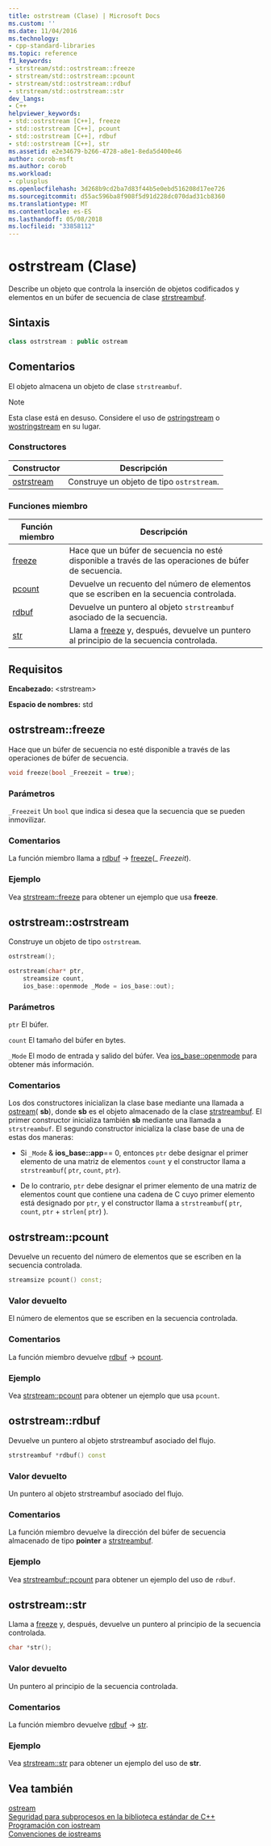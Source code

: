 ```yaml
---
title: ostrstream (Clase) | Microsoft Docs
ms.custom: ''
ms.date: 11/04/2016
ms.technology:
- cpp-standard-libraries
ms.topic: reference
f1_keywords:
- strstream/std::ostrstream::freeze
- strstream/std::ostrstream::pcount
- strstream/std::ostrstream::rdbuf
- strstream/std::ostrstream::str
dev_langs:
- C++
helpviewer_keywords:
- std::ostrstream [C++], freeze
- std::ostrstream [C++], pcount
- std::ostrstream [C++], rdbuf
- std::ostrstream [C++], str
ms.assetid: e2e34679-b266-4728-a8e1-8eda5d400e46
author: corob-msft
ms.author: corob
ms.workload:
- cplusplus
ms.openlocfilehash: 3d268b9cd2ba7d83f44b5e0ebd516208d17ee726
ms.sourcegitcommit: d55ac596ba8f908f5d91d228dc070dad31cb8360
ms.translationtype: MT
ms.contentlocale: es-ES
ms.lasthandoff: 05/08/2018
ms.locfileid: "33858112"
---
```

# <a name="ostrstream-class"></a>ostrstream (Clase)

Describe un objeto que controla la inserción de objetos codificados y elementos en un búfer de secuencia de clase [strstreambuf](../standard-library/strstreambuf-class.md).

## <a name="syntax"></a>Sintaxis

```cpp
class ostrstream : public ostream
```

## <a name="remarks"></a>Comentarios

El objeto almacena un objeto de clase `strstreambuf`.

> [!NOTE]
> Esta clase está en desuso. Considere el uso de [ostringstream](../standard-library/sstream-typedefs.md#ostringstream) o [wostringstream](../standard-library/sstream-typedefs.md#wostringstream) en su lugar.

### <a name="constructors"></a>Constructores

|Constructor|Descripción|
|-|-|
|[ostrstream](#ostrstream)|Construye un objeto de tipo `ostrstream`.|

### <a name="member-functions"></a>Funciones miembro

|Función miembro|Descripción|
|-|-|
|[freeze](#freeze)|Hace que un búfer de secuencia no esté disponible a través de las operaciones de búfer de secuencia.|
|[pcount](#pcount)|Devuelve un recuento del número de elementos que se escriben en la secuencia controlada.|
|[rdbuf](#rdbuf)|Devuelve un puntero al objeto `strstreambuf` asociado de la secuencia.|
|[str](#str)|Llama a [freeze](../standard-library/strstreambuf-class.md#freeze) y, después, devuelve un puntero al principio de la secuencia controlada.|

## <a name="requirements"></a>Requisitos

**Encabezado:** \<strstream>

**Espacio de nombres:** std

## <a name="freeze"></a> ostrstream::freeze

Hace que un búfer de secuencia no esté disponible a través de las operaciones de búfer de secuencia.

```cpp
void freeze(bool _Freezeit = true);
```

### <a name="parameters"></a>Parámetros

`_Freezeit` Un `bool` que indica si desea que la secuencia que se pueden inmovilizar.

### <a name="remarks"></a>Comentarios

La función miembro llama a [rdbuf](#rdbuf) -> [freeze](../standard-library/strstreambuf-class.md#freeze)(_ *Freezeit*).

### <a name="example"></a>Ejemplo

Vea [strstream::freeze](../standard-library/strstreambuf-class.md#freeze) para obtener un ejemplo que usa **freeze**.

## <a name="ostrstream"></a> ostrstream::ostrstream

Construye un objeto de tipo `ostrstream`.

```cpp
ostrstream();

ostrstream(char* ptr,
    streamsize count,
    ios_base::openmode _Mode = ios_base::out);
```

### <a name="parameters"></a>Parámetros

`ptr` El búfer.

`count` El tamaño del búfer en bytes.

`_Mode` El modo de entrada y salido del búfer. Vea [ios_base::openmode](../standard-library/ios-base-class.md#openmode) para obtener más información.

### <a name="remarks"></a>Comentarios

Los dos constructores inicializan la clase base mediante una llamada a [ostream](../standard-library/ostream-typedefs.md#ostream)( **sb**), donde **sb** es el objeto almacenado de la clase [strstreambuf](../standard-library/strstreambuf-class.md). El primer constructor inicializa también **sb** mediante una llamada a `strstreambuf`. El segundo constructor inicializa la clase base de una de estas dos maneras:

- Si `_Mode` & **ios_base::app**== 0, entonces `ptr` debe designar el primer elemento de una matriz de elementos `count` y el constructor llama a `strstreambuf`( `ptr`, `count`, `ptr`).

- De lo contrario, `ptr` debe designar el primer elemento de una matriz de elementos count que contiene una cadena de C cuyo primer elemento está designado por `ptr`, y el constructor llama a `strstreambuf`( `ptr`, `count`, `ptr` + `strlen`( `ptr`) ).

## <a name="pcount"></a> ostrstream::pcount

Devuelve un recuento del número de elementos que se escriben en la secuencia controlada.

```cpp
streamsize pcount() const;
```

### <a name="return-value"></a>Valor devuelto

El número de elementos que se escriben en la secuencia controlada.

### <a name="remarks"></a>Comentarios

La función miembro devuelve [rdbuf](#rdbuf) -> [pcount](../standard-library/strstreambuf-class.md#pcount).

### <a name="example"></a>Ejemplo

Vea [strstream::pcount](../standard-library/strstreambuf-class.md#pcount) para obtener un ejemplo que usa `pcount`.

## <a name="rdbuf"></a> ostrstream::rdbuf

Devuelve un puntero al objeto strstreambuf asociado del flujo.

```cpp
strstreambuf *rdbuf() const
```

### <a name="return-value"></a>Valor devuelto

Un puntero al objeto strstreambuf asociado del flujo.

### <a name="remarks"></a>Comentarios

La función miembro devuelve la dirección del búfer de secuencia almacenado de tipo **pointer** a [strstreambuf](../standard-library/strstreambuf-class.md).

### <a name="example"></a>Ejemplo

Vea [strstreambuf::pcount](../standard-library/strstreambuf-class.md#pcount) para obtener un ejemplo del uso de `rdbuf`.

## <a name="str"></a> ostrstream::str

Llama a [freeze](../standard-library/strstreambuf-class.md#freeze) y, después, devuelve un puntero al principio de la secuencia controlada.

```cpp
char *str();
```

### <a name="return-value"></a>Valor devuelto

Un puntero al principio de la secuencia controlada.

### <a name="remarks"></a>Comentarios

La función miembro devuelve [rdbuf](#rdbuf) -> [str](../standard-library/strstreambuf-class.md#str).

### <a name="example"></a>Ejemplo

Vea [strstream::str](../standard-library/strstreambuf-class.md#str) para obtener un ejemplo del uso de **str**.

## <a name="see-also"></a>Vea también

[ostream](../standard-library/ostream-typedefs.md#ostream)<br/>
[Seguridad para subprocesos en la biblioteca estándar de C++](../standard-library/thread-safety-in-the-cpp-standard-library.md)<br/>
[Programación con iostream](../standard-library/iostream-programming.md)<br/>
[Convenciones de iostreams](../standard-library/iostreams-conventions.md)<br/>
